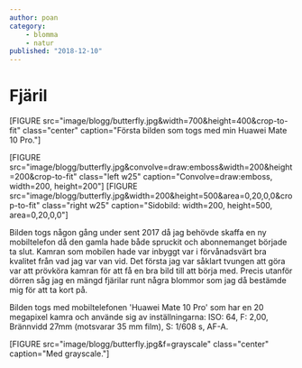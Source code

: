 ```yaml
---
author: poan
category:
    - blomma
    - natur
published: "2018-12-10"
---
```

Fjäril
==================================

[FIGURE src="image/blogg/butterfly.jpg&width=700&height=400&crop-to-fit" class="center" caption="Första bilden som togs med min Huawei Mate 10 Pro."]

<!--more-->

[FIGURE src="image/blogg/butterfly.jpg&convolve=draw:emboss&width=200&height=200&crop-to-fit" class="left w25" caption="Convolve=draw:emboss, width=200, height=200"]
[FIGURE src="image/blogg/butterfly.jpg&width=200&height=500&area=0,20,0,0&crop-to-fit" class="right w25" caption="Sidobild: width=200, height=500, area=0,20,0,0"]

Bilden togs någon gång under sent 2017 då jag behövde skaffa en ny mobiltelefon då den gamla hade både spruckit och abonnemanget började ta slut. Kamran som mobilen hade var inbyggt var i förvånadsvärt bra kvalitet från vad jag var van vid. Det första jag var såklart tvungen att göra var att prövköra kamran för att få en bra bild till att börja med. Precis utanför dörren såg jag en mängd fjärilar runt några blommor som jag då bestämde mig för att ta kort på.

Bilden togs med mobiltelefonen 'Huawei Mate 10 Pro' som har en 20 megapixel kamra och använde sig av inställningarna: ISO: 64, F: 2,00, Brännvidd 27mm (motsvarar 35 mm film), S: 1/608 s, AF-A.

[FIGURE src="image/blogg/butterfly.jpg&f=grayscale" class="center" caption="Med grayscale."]
